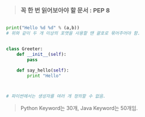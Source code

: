 > ### 꼭 한 번 읽어보아야 할 문서 : PEP 8


```python

print("Hello %d %d" % (a,b))
# 위와 같이 두 개 이상의 포맷을 사용할 땐 괄호로 묶어주어야 함.


class Greeter:
    def __init__(self):
        pass

    def say_hello(self):
        print "Hello"



# 파이썬에서는 생성자를 여러 개 정의할 수 없음.

```



> Python Keyword는 30개, Java Keyword는 50개임.